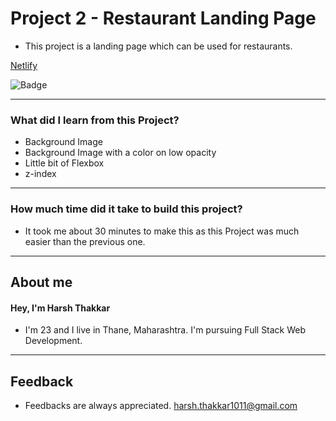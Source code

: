 # **Project 2 - Restaurant Landing Page**

- This project is a landing page which can be used for restaurants. 

[Netlify](https://restaurant-landing-page-harshcodes.netlify.app/)

![Badge](https://img.shields.io/badge/Netlify-Link-green)

---

### **What did I learn from this Project?**

 - Background Image
 - Background Image with a color on low opacity
 - Little bit of Flexbox
 - z-index

---

### **How much time did it take to build this project?**

- It took me about 30 minutes to make this as this Project was much easier than the previous one. 


---

## **About me**

#### **Hey, I'm Harsh Thakkar**

- I'm 23 and I live in Thane, Maharashtra. I'm pursuing Full Stack Web Development.

---

## **Feedback**
- Feedbacks are always appreciated. harsh.thakkar1011@gmail.com